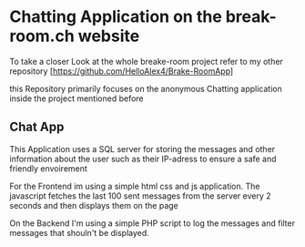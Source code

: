 <h1>Chatting Application on the break-room.ch website</h1>

To take a closer Look at the whole breake-room project refer to my other repository [https://github.com/HelloAlex4/Brake-RoomApp]

this Repository primarily focuses on the anonymous Chatting application inside the project mentioned before

<h2>Chat App</h2>
This Application uses a SQL server for storing the messages and other information about the user such as their IP-adress to ensure a safe and friendly envoirement

For the Frontend im using a simple html css and js application. The javascript fetches the last 100 sent messages from the server every 2 seconds and then displays them on the page

On the Backend I'm using a simple PHP script to log the messages and filter messages that shouln't be displayed.
